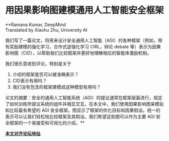 # 用因果影响图建模通用人工智能安全框架

**Ramana Kumar, DeepMind  
Translated by Xiaohu Zhu, University AI  
  
我们写了一篇论文，将用来设计安全通用人工智能（AGI）的各种框架（例如，带有奖励建模的强化学习，合作式逆强化学习 CIRL，辩论 debate 等）表示为因果影响图（CID），以帮助我们比较框架并更好地理解相应的智能体激励机制。  
  
我们很乐意收到评论，特别是关于  
1. 介绍的框架是否可以被准确表示？  
2. CID表示有用吗？  
3. 我们没有包含的框架建模成这种模型有用吗？  
  
论文的摘要：安全的通用人工智能系统（AGI）的提议通常在框架层面进行，规定了如何训练所提议系统的组件并相互交互。在本文中，我们使用因果影响图来模拟和比较最有希望的 AGI 安全框架。图显示了框架的优化目标和因果假设。统一的表示可以让我们轻松地比较框架及其假设。我们希望这些图可以作为主要 AGI 安全框架的一个易接受和可视化的介绍。**  
  
[**本文对齐论坛地址**](https://www.alignmentforum.org/posts/HE5DL6XeomYxFab74/modeling-agi-safety-frameworks-with-causal-influence-1?fbclid=IwAR3dppEJjDITl-PpAAXdJnlSjrj9xXUB6b0faxXJypnQLI0M3F2lYYCiSNU)  


